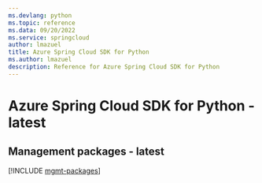 ```yaml
---
ms.devlang: python
ms.topic: reference
ms.data: 09/20/2022
ms.service: springcloud
author: lmazuel
title: Azure Spring Cloud SDK for Python
ms.author: lmazuel
description: Reference for Azure Spring Cloud SDK for Python
---
```

# Azure Spring Cloud SDK for Python - latest

## Management packages - latest
[!INCLUDE [mgmt-packages](spring-cloud-mgmt-index.md)]